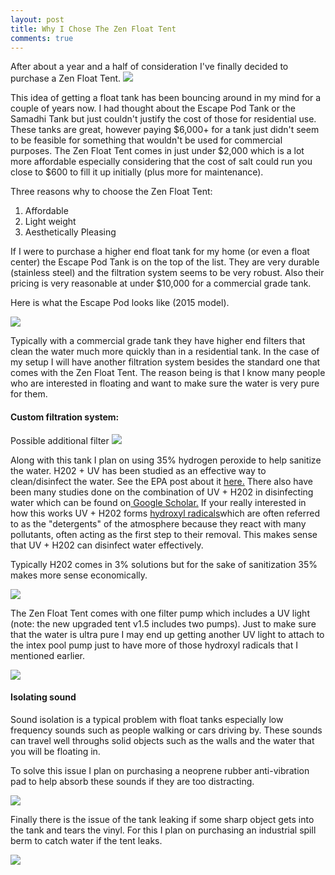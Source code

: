 ```yaml
---
layout: post
title: Why I Chose The Zen Float Tent
comments: true
---
```


After about a year and a half of consideration I've finally decided to purchase a Zen Float Tent.
<a href="http://zenfloatco.com" target="blank"><img src="{{ site.baseurl }}/images/tank/rsz_zenfloattent.jpg" /></a>

This idea of getting a float tank has been bouncing around in my mind for a couple of years now.  I had thought about the Escape Pod Tank or the Samadhi Tank but just couldn't justify the cost of those for residential use.  These tanks are great, however paying $6,000+ for a tank just didn't seem to be feasible for something that wouldn't be used for commercial purposes.  The Zen Float Tent comes in just under $2,000 which is a lot more affordable especially considering that the cost of salt could run you close to $600 to fill it up initially (plus more for maintenance).

Three reasons why to choose the Zen Float Tent:

<ol>
    <li>Affordable</li>
    <li>Light weight</li>
    <li>Aesthetically Pleasing</li>
</ol>

If I were to purchase a higher end float tank for my home (or even a float center) the Escape Pod Tank is on the top of the list.  They are very durable (stainless steel) and the filtration system seems to be very robust.  Also their pricing is very reasonable at under $10,000 for a commercial grade tank.

Here is what the Escape Pod looks like (2015 model).

<a href="http://escapepodtank.com" target="blank"><img src="{{ site.baseurl }}/images/tank/ywoNiObl.jpg" /></a>


Typically with a commercial grade tank they have higher end filters that clean the water much more quickly than in a residential tank.  In the case of my setup I will have another filtration system besides the standard one that comes with the Zen Float Tent.  The reason being is that I know many people who are interested in floating and want to make sure the water is very pure for them.


<h4>Custom filtration system:</h4>

Possible additional filter
<a href="http://www.amazon.com/Intex-1500-Gallon-Filter-Pump-120-Volt/dp/B005QIYM6E/ref=sr_1_1?srs=2594064011&ie=UTF8&qid=1431293710&sr=8-1&keywords=Intex+1500+Pool+filter+pump" target="blank"><img src="{{ site.baseurl }}/images/tank/filter.jpg" /></a>

Along with this tank I plan on using 35% hydrogen peroxide to help sanitize the water. H202 + UV has been studied as an effective way to clean/disinfect the water. See the EPA post about it <a href="http://iaspub.epa.gov/tdb/pages/treatment/treatmentOverview.do?treatmentProcessId=-300168699"/>here.</a> There also have been many studies done on the combination of UV + H202 in disinfecting water which can be found on<a href="https://scholar.google.com/scholar?start=10&q=h202+and+uv+sanitizing+water&hl=en&as_sdt=0,26"/> Google Scholar.</a>
If your really interested in how this works UV + H202 forms <a href="https://en.wikipedia.org/wiki/Hydroxyl_radical"/>hydroxyl radicals</a>which are often referred to as the "detergents" of the atmosphere because they react with many pollutants, often acting as the first step to their removal.  This makes sense that UV + H202 can disinfect water effectively.

Typically H202 comes in 3% solutions but for the sake of sanitization 35% makes more sense economically.

<a href="http://www.amazon.com/Certified-Hydrogen-Peroxide-Dropper-Bottle/dp/B00J0DAAVW/ref=sr_1_2?ie=UTF8&qid=1436357494&sr=8-2&keywords=hydrogen+peroxide+35&pebp=1436357532762&perid=1FWDJS2RPAWBGKVQR61H" target="blank"><img src="{{ site.baseurl }}/images/tank/rsz_h202b.jpg" /></a>


The Zen Float Tent comes with one filter pump which includes a UV light (note: the new upgraded tent v1.5 includes two pumps). Just to make sure that the water is ultra pure I may end up getting another UV light to attach to the intex pool pump just to have more of those hydroxyl radicals that I mentioned earlier.

<a href="http://www.amazon.com/Pondmaster-02910-Violet-Clarifier-10watt/dp/B00025YVGW/ref=sr_1_2?ie=UTF8&qid=1436358117&sr=8-2&keywords=ultraviolet+light+pond
" target="blank"><img src="{{ site.baseurl }}/images/tank/rsz_uvlight.jpg" /></a>



<h4>Isolating sound</h4>
Sound isolation is a typical problem with float tanks especially low frequency sounds such as people walking or cars driving by.  These sounds can travel well throughs solid objects such as the walls and the water that you will be floating in.

To solve this issue I plan on purchasing a neoprene rubber anti-vibration pad to help absorb these sounds if they are too distracting.

<a href="http://www.amazon.com/Shop-Fox-W1322-Anti-Vibration-24-Inch/dp/B000OQTV2I/ref=sr_1_1/191-8040367-2256009?ie=UTF8&qid=1431379730&sr=8-1&keywords=neoprene+sheet" target="blank"><img src="{{ site.baseurl }}/images/tank/vibrationPad.jpeg" /></a>

Finally there is the issue of the tank leaking if some sharp object gets into the tank and tears the vinyl.  For this I plan on purchasing an industrial spill berm to catch water if the tent leaks.  


<a href="http://www.aireindustrial.net/spill-berms/spill-containment-berm.asp" target="blank"><img src="{{ site.baseurl }}/images/tank/spillberm.jpg" /></a>
